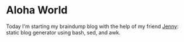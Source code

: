 # Aloha World

Today I'm starting my braindump blog with the help of my friend [Jenny](https://github.com/hmngwy/jenny): static blog generator using bash, sed, and awk.
